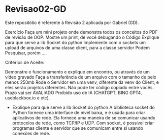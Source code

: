 # Revisao02-GD

Este repositótio é referente à Revisão 2 aplicada por Gabriel (GD).

Exercício
Faça um mini projeto onde demonstra todos os conceitos do PDF de revisão de OOP. 
Mostre um print, de você debugando o Código
Explique para que serve a lib Socket do  python
Implemente  com o sockets um upload de arquivos de uma classe client, para a classe servidor
Podem Pesquisar, porém ....

Critérios de Aceite:

Demonstre o funcionamento e explique em encontro, ou através de um vídeo gravado
Faça a transferência de um arquivo com o tamanho de pelo menos 250mb
Rode o Servidor em uma venv, diferente da venv do Client, e eles serão projetos diferentes.
Não pode ter código copiado entre vocês.
 Prazo vai ser AVALIADO 
Proibido uso de IA (CHATGPT, BING GPT4, useblackbox.io e etc).


- Explique para que serve a lib Socket do  python
    A biblioteca socket do Python fornece uma interface de nivel baixa, e
    é usada para criar aplicativos de rede. 
    Ela fornece uma maneira de se comunicar usando protocolos de rede,
    como TCP/IP e UDP. Com socket, é possível 
    criar programas cliente e servidor que se comunicam 
    entre si usando conexões de rede. 
